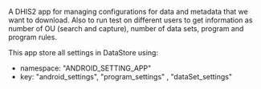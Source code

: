 A DHIS2 app for managing configurations for data and metadata that we want to download. Also to run test on different users to get information as number of OU (search and capture), number of data sets, program and program rules.

This app store all settings in DataStore using:

-   namespace: "ANDROID_SETTING_APP"
-   key: "android_settings", "program_settings" , "dataSet_settings"

